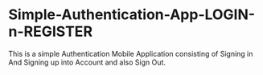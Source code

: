 # Simple-Authentication-App-LOGIN-n-REGISTER
 This is a simple Authentication Mobile Application consisting of Signing in And Signing up into Account and also Sign Out.
